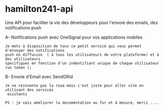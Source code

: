 # hamilton241-api
Une API pour faciliter la vie des développeurs pour l'envoie des emails, des notifications push

A- Notifications push avec OneSignal pour vos applications mobiles 

    Je mets à disposition de tous ce petit service qui vous permet d'envoyer des notifications
    push en diffusion  ( à tous les utilisateurs de votre plateforme) et à des utilisateurs
    specifiques en fonction d'un indentifiant unique de chaque utilisateur (un token );

B- Envoie d'Email avec SendGRid

    Je ne reinvente pas la roue mais c'est juste pour aller vite en utilisant des services
     existants

    PS : je vais ameliorer la documentation au fur et à mesure, merci ....